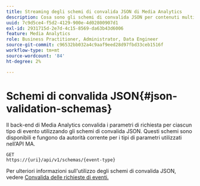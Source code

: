 ```yaml
---
title: Streaming degli schemi di convalida JSON di Media Analytics
description: Cosa sono gli schemi di convalida JSON per contenuti multimediali dinamici e come vengono utilizzati per determinare i parametri corretti del corpo della richiesta per ciascun tipo di evento.
uuid: 7c9d5ce4-f5d2-4129-900e-4d02800907d1
exl-id: 2931715d-2e7d-4c15-8569-da63b43d6006
feature: Media Analytics
role: Business Practitioner, Administrator, Data Engineer
source-git-commit: c96532bb032a4c9aaf9eed28d97fbd33ceb1516f
workflow-type: tm+mt
source-wordcount: '84'
ht-degree: 2%

---
```


# Schemi di convalida JSON{#json-validation-schemas}

Il back-end di Media Analytics convalida i parametri di richiesta per ciascun tipo di evento utilizzando gli schemi di convalida JSON. Questi schemi sono disponibili e fungono da autorità corrente per i tipi di parametri utilizzati nell’API MA.

```
GET
https://{uri}/api/v1/schemas/{event-type}
```

Per ulteriori informazioni sull&#39;utilizzo degli schemi di convalida JSON, vedere [Convalida delle richieste di eventi.](/help/media-collection-api/mc-api-impl/mc-api-validate-reqs.md)
